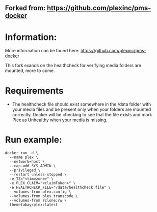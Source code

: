 ## Forked from: https://github.com/plexinc/pms-docker

# Information:
More information can be found here: https://github.com/plexinc/pms-docker

This fork exands on the healthcheck for verifying media folders are mounted, more to come.

# Requirements
- The healthcheck file should exist somewhere in the /data folder with your media files and be present only when your folders are mounted correctly. Docker will be checking to see that the file exists and mark Plex as Unhealthy when your media is missing.

# Run example:
```
docker run -d \
  --name plex \
  --network=host \
  --cap-add SYS_ADMIN \
  --privileged \
  --restart unless-stopped \
  -e TZ="<timezone>" \
  -e PLEX_CLAIM="<claimToken>" \
  -e HEALTHCHECK_FILE="/data/healthcheck.file" \
  --volumes-from plex.config \
  --volumes-from plex.transcode \
  --volumes-from rclone:rw \
  themetabay/plex:latest
```
